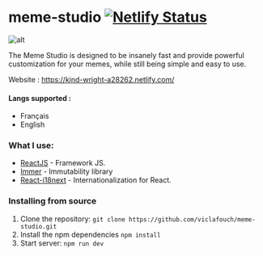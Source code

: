 # meme-studio [![Netlify Status](https://api.netlify.com/api/v1/badges/830ba421-c45f-4143-b26c-3b046529e42c/deploy-status)](https://app.netlify.com/sites/kind-wright-a28262/deploys)

![alt](https://github.com/viclafouch/meme-studio/blob/master/meme-studio.png)

The Meme Studio is designed to be insanely fast and provide powerful customization for your memes, while still being simple and easy to use.

Website : https://kind-wright-a28262.netlify.com/

#### Langs supported :

- Français
- English

### What I use:

- [ReactJS](https://github.com/facebook/react) - Framework JS.
- [Immer](https://immerjs.github.io/immer/docs/introduction) - Immutability library
- [React-i18next](https://github.com/i18next/react-i18next) - Internationalization for React.

### Installing from source

1. Clone the repository: `git clone https://github.com/viclafouch/meme-studio.git`
2. Install the npm dependencies `npm install`
3. Start server: `npm run dev`
